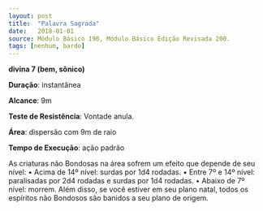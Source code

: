 ```yaml
---
layout: post
title:  "Palavra Sagrada"
date:   2018-01-01
source: Módulo Básico 190, Módulo Básico Edição Revisada 200.
tags: [nenhum, bardo]
---
```


**divina 7 (bem, sônico)**

**Duração**: instantânea

**Alcance**: 9m

**Teste de Resistência**: Vontade anula.

**Área**: dispersão com 9m de raio

**Tempo de Execução**: ação padrão

As criaturas não Bondosas na área sofrem um efeito que depende de seu nível:
• Acima de 14º nível: surdas por 1d4 rodadas.
• Entre 7º e 14º nível: paralisadas por 2d4 rodadas e surdas por 1d4 rodadas.
• Abaixo de 7º nível: morrem.
Além disso, se você estiver em seu plano natal, todos os espíritos não Bondosos são banidos a seu plano de origem.
